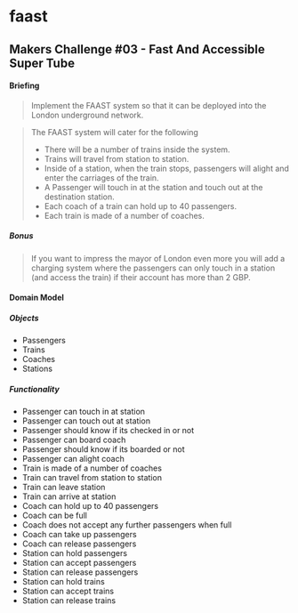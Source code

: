 faast
=====

Makers Challenge #03 - Fast And Accessible Super Tube
-----------------------------------------------------

#### Briefing
> Implement the FAAST system so that it can be 
> deployed into the London underground network.

> The FAAST system will cater for the following
> - There will be a number of trains inside the system.
> - Trains will travel from station to station.
> - Inside of a station, when the train stops, passengers will 
> alight and enter the carriages of the train.
> - A Passenger will touch in at the station and touch out at the destination station.
> - Each coach of a train can hold up to 40 passengers.
> - Each train is made of a number of coaches.

##### Bonus
> If you want to impress the mayor of London even more you will add a 
> charging system where the passengers can only touch in a station 
> (and access the train) if their account has more than 2 GBP.


#### Domain Model
##### Objects
- Passengers
- Trains
- Coaches
- Stations

##### Functionality
- Passenger can touch in at station
- Passenger can touch out at station
- Passenger should know if its checked in or not
- Passenger can board coach
- Passenger should know if its boarded or not
- Passenger can alight coach
- Train is made of a number of coaches
- Train can travel from station to station
- Train can leave station
- Train can arrive at station
- Coach can hold up to 40 passengers
- Coach can be full
- Coach does not accept any further passengers when full
- Coach can take up passengers
- Coach can release passengers
- Station can hold passengers
- Station can accept passengers
- Station can release passengers
- Station can hold trains
- Station can accept trains
- Station can release trains